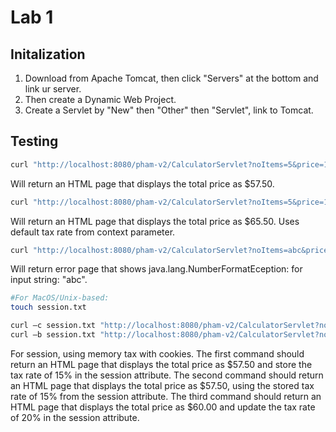 # Lab 1

## Initalization
1. Download from Apache Tomcat, then click "Servers" at the bottom and link ur server.
2. Then create a Dynamic Web Project. 
3. Create a Servlet by "New" then "Other" then "Servlet", link to Tomcat.

## Testing
``` bash
curl "http://localhost:8080/pham-v2/CalculatorServlet?noItems=5&price=10&tax=15"
```
Will return an HTML page that displays the total price as $57.50.

``` bash
curl "http://localhost:8080/pham-v2/CalculatorServlet?noItems=5&price=10"
```
Will return an HTML page that displays the total price as $65.50. Uses default tax rate from context parameter.

``` bash
curl "http://localhost:8080/pham-v2/CalculatorServlet?noItems=abc&price=10&tax=15"
```
Will return error page that shows java.lang.NumberFormatEception: for input string: "abc".

```bash
#For MacOS/Unix-based:
touch session.txt

curl –c session.txt "http://localhost:8080/pham-v2/CalculatorServlet?noItems=5&price=10&tax=15"
curl –b session.txt "http://localhost:8080/pham-v2/CalculatorServlet?noItems=5&price=10&"

```

For session, using memory tax with cookies.
The first command should return an HTML page that displays the total price as $57.50 and store
the tax rate of 15% in the session attribute. The second command should return an HTML page
that displays the total price as $57.50, using the stored tax rate of 15% from the session
attribute. The third command should return an HTML page that displays the total price as
$60.00 and update the tax rate of 20% in the session attribute.


